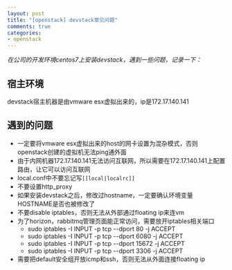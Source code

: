 ```yaml
---
layout: post
title: "[openstack] devstack常见问题"
comments: true
categories:
- openstack
---
```


_在公司的开发环境centos7上安装devstack，遇到一些问题，记录一下：_

宿主环境
-------

devstack宿主机器是由vmware esx虚拟出来的，ip是172.17.140.141

遇到的问题
----------

- 一定要将vmware esx虚拟出来的host的网卡设置为混杂模式，否则openstack创建的虚拟机无法ping通外面
- 由于内网机器172.17.140.141无法访问互联网，所以需要在172.17.140.141上配置路由，让它可以访问互联网
- local.conf中不要忘记写`[[local|localrc]]`
- 不要设置http_proxy
- 如果安装devstack之后，修改过hostname，一定要确认环境变量HOSTNAME是否也被修改了
- 不要disable iptables，否则无法从外部通过floating ip来连vm
- 为了horizon，rabbitmq管理页面能正常访问，需要放开iptables相关端口
  - sudo iptables -I INPUT -p tcp --dport 80 -j ACCEPT
  - sudo iptables -I INPUT -p tcp --dport 6080 -j ACCEPT
  - sudo iptables -I INPUT -p tcp --dport 15672 -j ACCEPT
  - sudo iptables -I INPUT -p tcp --dport 3306 -j ACCEPT
- 需要把default安全组开放icmp和ssh，否则无法从外面连接floating ip
